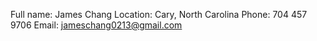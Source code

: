Full name: James Chang
Location: Cary, North Carolina
Phone: 704 457 9706
Email: jameschang0213@gmail.com
